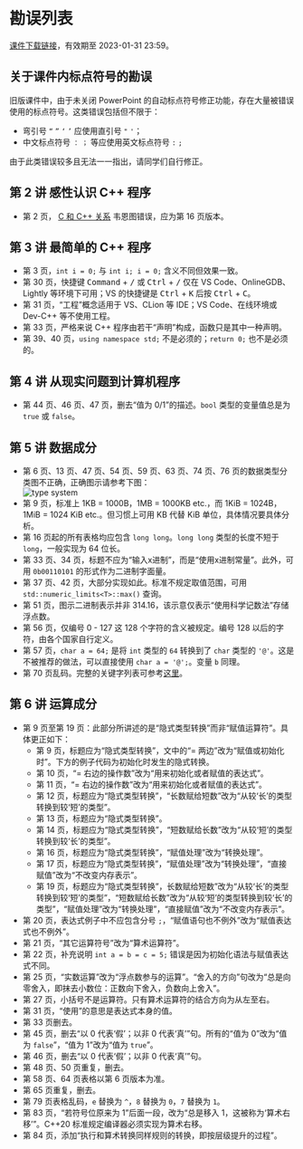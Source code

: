 # 勘误列表

[课件下载链接](https://disk.pku.edu.cn:443/link/E55A05846602229979DEFB4358EEF761?gns=CB8FC80E89AF46C39580120B6BEB4DC1%2F694E2A9E7BBF48ECBB68CDC82244FD65)，有效期至 2023-01-31 23:59。

## 关于课件内标点符号的勘误

旧版课件中，由于未关闭 PowerPoint 的自动标点符号修正功能，存在大量被错误使用的标点符号。这类错误包括但不限于：
- 弯引号 `“` `”` `‘` `’` 应使用直引号 `"` `'`；
- 中文标点符号 `：` `；` 等应使用英文标点符号 `:` `;`

由于此类错误较多且无法一一指出，请同学们自行修正。

## 第 2 讲 感性认识 C++ 程序

- 第 2 页， [C 和 C++ 关系](../cpp/c) 韦恩图错误，应为第 16 页版本。

## 第 3 讲 最简单的 C++ 程序

- 第 3 页，`int i = 0;` 与 `int i; i = 0;` 含义不同但效果一致。
- 第 30 页，快捷键 <kbd>Command</kbd> + <kbd>/</kbd> 或 <kbd>Ctrl</kbd> + <kbd>/</kbd> 仅在 VS Code、OnlineGDB、Lightly 等环境下可用；VS 的快捷键是 <kbd>Ctrl</kbd> + <kbd>K</kbd> 后按 <kbd>Ctrl</kbd> + <kbd>C</kbd>。
- 第 31 页，“工程”概念适用于 VS、CLion 等 IDE；VS Code、在线环境或 Dev-C++ 等不使用工程。
- 第 33 页，严格来说 C++ 程序由若干“声明”构成，函数只是其中一种声明。
- 第 39、40 页，`using namespace std;` 不是必须的；`return 0;` 也不是必须的。

## 第 4 讲 从现实问题到计算机程序

- 第 44 页、46 页、47 页，删去“值为 0/1”的描述。`bool` 类型的变量值总是为 `true` 或 `false`。

## 第 5 讲 数据成分

- 第 6 页、13 页、47 页、54 页、59 页、63 页、74 页、76 页的数据类型分类图不正确，正确图示请参考下图：  
  ![type system](https://learn-cpp.tk/assets/typesystem.svg)
- 第 9 页，标准上 1KB = 1000B，1MB = 1000KB etc.，而 1KiB = 1024B，1MiB = 1024 KiB etc.。但习惯上可用 KB 代替 KiB 单位，具体情况要具体分析。
- 第 16 页起的所有表格均应包含 `long long`。`long long` 类型的长度不短于 `long`，一般实现为 64 位长。
- 第 33 页、34 页，标题不应为“输入x进制”，而是“使用x进制常量”。此外，可用 `0b00110101` 的形式作为二进制字面量。
- 第 37 页、42 页，大部分实现如此。标准不规定取值范围，可用 `std::numeric_limits<T>::max()` 查询。
- 第 51 页，图示二进制表示并非 314.16，该示意仅表示“使用科学记数法”存储浮点数。
- 第 56 页，仅编号 0 - 127 这 128 个字符的含义被规定。编号 128 以后的字符，由各个国家自行定义。
- 第 57 页，`char a = 64;` 是将 `int` 类型的 `64` 转换到了 `char` 类型的 `'@'`。这是不被推荐的做法，可以直接使用 `char a = '@';`。变量 `b` 同理。
- 第 70 页乱码。完整的关键字列表可参考[这里](https://zh.cppreference.com/w/cpp/keyword)。

## 第 6 讲 运算成分
- 第 9 页至第 19 页：此部分所讲述的是“隐式类型转换”而非“赋值运算符”。具体更正如下：
  - 第 9 页，标题应为“隐式类型转换”，文中的“= 两边”改为“赋值或初始化时”。下方的例子代码为初始化时发生的隐式转换。
  - 第 10 页，“= 右边的操作数”改为“用来初始化或者赋值的表达式”。
  - 第 11 页，“= 右边的操作数”改为“用来初始化或者赋值的表达式”。
  - 第 12 页，标题应为“隐式类型转换”，“长数赋给短数”改为“从较‘长’的类型转换到较‘短’的类型”。
  - 第 13 页，标题应为“隐式类型转换”。
  - 第 14 页，标题应为“隐式类型转换”，“短数赋给长数”改为“从较‘短’的类型转换到较‘长’的类型”。
  - 第 16 页，标题应为“隐式类型转换”，“赋值处理”改为“转换处理”。
  - 第 17 页，标题应为“隐式类型转换”，“赋值处理”改为“转换处理”，“直接赋值”改为“不改变内存表示”。
  - 第 19 页，标题应为“隐式类型转换”，长数赋给短数”改为“从较‘长’的类型转换到较‘短’的类型”，“短数赋给长数”改为“从较‘短’的类型转换到较‘长’的类型”，“赋值处理”改为“转换处理”，“直接赋值”改为“不改变内存表示”。
- 第 20 页，表达式例子中不应包含分号 `;`，“赋值语句也不例外”改为“赋值表达式也不例外”。
- 第 21 页，“其它运算符号”改为“算术运算符”。
- 第 22 页，补充说明 `int a = b = c = 5;` 错误是因为初始化语法与赋值表达式不同。
- 第 25 页，“实数运算”改为“浮点数参与的运算”。“舍入的方向”句改为“总是向零舍入，即抹去小数位：正数向下舍入，负数向上舍入”。
- 第 27 页，小括号不是运算符。只有算术运算符的结合方向为从左至右。
- 第 31 页，“使用”的意思是表达式本身的值。
- 第 33 页删去。
- 第 45 页，删去“以 0 代表‘假’；以非 0 代表‘真’”句。所有的“值为 0”改为“值为 `false`”，“值为 1”改为“值为 `true`”。
- 第 46 页，删去“以 0 代表‘假’；以非 0 代表‘真’”句。
- 第 48 页、50 页重复，删去。
- 第 58 页、64 页表格以第 6 页版本为准。
- 第 65 页重复，删去。
- 第 79 页表格乱码，`e` 替换为 `^`，`8` 替换为 `0`，`7` 替换为 `1`。
- 第 83 页，“若符号位原来为 1”后面一段，改为“总是移入 1，这被称为‘算术右移’”。C++20 标准规定编译器必须实现为算术右移。
- 第 84 页，添加“执行和算术转换同样规则的转换，即按层级提升的过程”。
